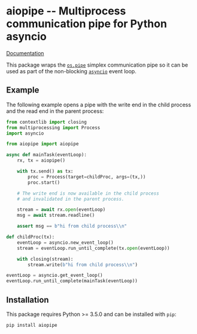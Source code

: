 # aiopipe -- Multiprocess communication pipe for Python asyncio

[Documentation](http://pythonhosted.org/aiopipe)

This package wraps the [`os.pipe`](https://docs.python.org/3/library/os.html#os.pipe)
simplex communication pipe so it can be used as part of the non-blocking
[`asyncio`](https://docs.python.org/3/library/asyncio.html) event loop.

## Example

The following example opens a pipe with the write end in the child process and the read
end in the parent process:

```python
from contextlib import closing
from multiprocessing import Process
import asyncio

from aiopipe import aiopipe

async def mainTask(eventLoop):
    rx, tx = aiopipe()

    with tx.send() as tx:
        proc = Process(target=childProc, args=(tx,))
        proc.start()

    # The write end is now available in the child process
    # and invalidated in the parent process.

    stream = await rx.open(eventLoop)
    msg = await stream.readline()

    assert msg == b"hi from child process\\n"

def childProc(tx):
    eventLoop = asyncio.new_event_loop()
    stream = eventLoop.run_until_complete(tx.open(eventLoop))

    with closing(stream):
        stream.write(b"hi from child process\\n")

eventLoop = asyncio.get_event_loop()
eventLoop.run_until_complete(mainTask(eventLoop))
```

## Installation

This package requires Python >= 3.5.0 and can be installed with `pip`:
```
pip install aiopipe
```
